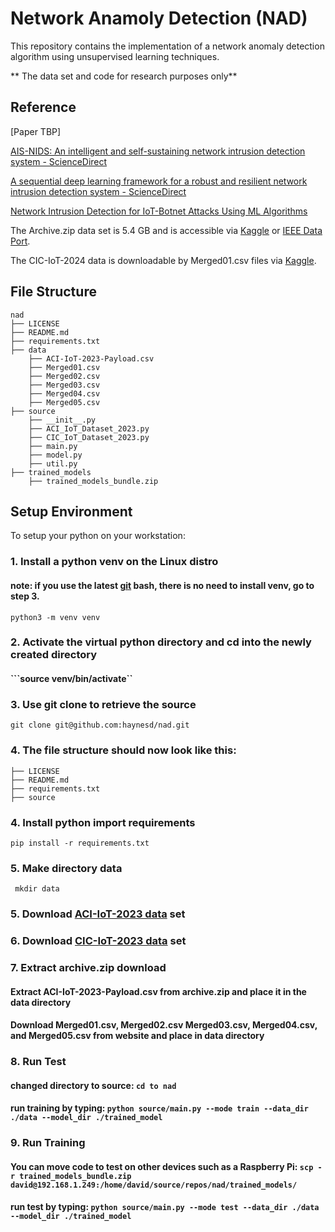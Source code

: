 # Network Anamoly Detection (NAD)

This repository contains the implementation of a network anomaly detection algorithm using unsupervised learning techniques.  

** The data set and code for research purposes only**

## Reference
[Paper TBP]

[AIS-NIDS: An intelligent and self-sustaining network intrusion detection system - ScienceDirect](https://www.sciencedirect.com/science/article/abs/pii/S0167404824002876)

[A sequential deep learning framework for a robust and resilient network intrusion detection system - ScienceDirect](https://www.sciencedirect.com/science/article/pii/S0167404824002311?via%3Dihub)

[Network Intrusion Detection for IoT-Botnet Attacks Using ML Algorithms](https://ieeexplore.ieee.org/document/10334188)

The Archive.zip data set is 5.4 GB and is accessible via [Kaggle](https://www.kaggle.com/datasets/emilynack/aci-iot-network-traffic-dataset-2023) or [IEEE Data Port](https://ieee-dataport.org/documents/aci-iot-network-traffic-dataset-2023).

The CIC-IoT-2024 data is downloadable by Merged01.csv files via [Kaggle](https://www.kaggle.com/datasets/madhavmalhotra/unb-cic-iot-dataset).

## File Structure
```
nad
├── LICENSE
├── README.md
├── requirements.txt
├── data
    ├── ACI-IoT-2023-Payload.csv
    ├── Merged01.csv
    ├── Merged02.csv
    ├── Merged03.csv
    ├── Merged04.csv
    ├── Merged05.csv
├── source 
    ├── __init__.py
    ├── ACI_IoT_Dataset_2023.py
    ├── CIC_IoT_Dataset_2023.py
    ├── main.py
    ├── model.py
    ├── util.py
├── trained_models
    ├── trained_models_bundle.zip
```

## Setup Environment
To setup your python on your workstation:

### 1. Install a python venv on the Linux distro
#### note: if you use the latest [git](https://git-scm.com/downloads) bash, there is no need to install venv, go to step 3.
```python3 -m venv venv```
### 2. Activate the virtual python directory and cd into the newly created directory
#### ```source venv/bin/activate``
### 3. Use git clone to retrieve the source
``` git clone git@github.com:haynesd/nad.git ```
### 4. The file structure should now look like this:
```
├── LICENSE
├── README.md
├── requirements.txt
├── source 
```
### 4. Install python import requirements
```pip install -r requirements.txt```
### 5. Make directory data
``` mkdir data```
### 5. Download [ACI-IoT-2023 data](https://www.kaggle.com/datasets/emilynack/aci-iot-network-traffic-dataset-2023) set 
### 6. Download [CIC-IoT-2023 data](https://www.kaggle.com/datasets/madhavmalhotra/unb-cic-iot-dataset) set
### 7. Extract archive.zip download
#### Extract ACI-IoT-2023-Payload.csv from archive.zip and place it in the data directory
#### Download Merged01.csv, Merged02.csv Merged03.csv, Merged04.csv, and Merged05.csv from website and place in data directory
### 8. Run Test
#### changed directory to source: ```cd to nad```
#### run training by typing: ```python source/main.py --mode train --data_dir ./data --model_dir ./trained_model```
### 9. Run Training
#### You can move code to test on other devices such as a Raspberry Pi:  ```scp -r trained_models_bundle.zip david@192.168.1.249:/home/david/source/repos/nad/trained_models/```
#### run test by typing: ```python source/main.py --mode test --data_dir ./data --model_dir ./trained_model```



